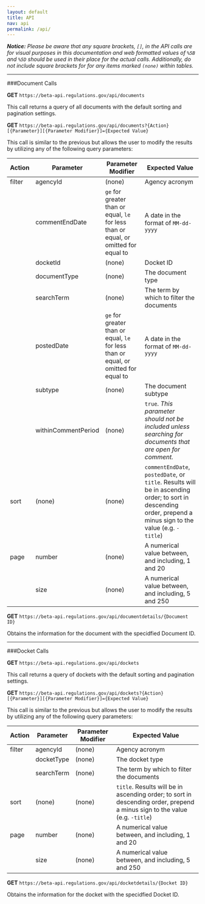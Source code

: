```yaml
---
layout: default
title: API
nav: api
permalink: /api/
---
```


_**Notice:** Please be aware that any square brackets, `[]`, in the API calls are for visual purposes in this documentation and web formatted values of `%5B` and `%5D` should be used in their place for the actual calls.  Additionally, do not include square brackets for for any items marked `(none)` within tables._

---

###Document Calls

**GET** `https://beta-api.regulations.gov/api/documents`

This call returns a query of all documents with the default sorting and pagination settings.

**GET** `https://beta-api.regulations.gov/api/documents?{Action}[{Parameter}][{Parameter Modifier}]={Expected Value}`

This call is similar to the previous but allows the user to modify the results by utilizing any of the following query parameters:

| Action | Parameter| Parameter Modifier | Expected Value |
|---|---|---|---|
| filter | agencyId	| (none) | Agency acronym |
|| commentEndDate | `ge` for greater than or equal, `le` for less than or equal, or omitted for equal to | A date in the format of `MM-dd-yyyy`|
|| docketId | (none) | Docket ID |
|| documentType | (none) | The document type |
|| searchTerm | (none) | The term by which to filter the documents |
|| postedDate | `ge` for greater than or equal, `le` for less than or equal, or omitted for equal to | A date in the format of `MM-dd-yyyy`|
|| subtype | (none) | The document subtype |
|| withinCommentPeriod | (none) | `true`. _This parameter should not be included unless searching for documents that are open for comment._ |
| sort | (none) | (none) | `commentEndDate`, `postedDate`, or `title`.  Results will be in ascending order; to sort in descending order, prepend a minus sign to the value (e.g. `-title`)|
| page | number | (none) | A numerical value between, and including, 1 and 20 |
|| size | (none) | A numerical value between, and including, 5 and 250 |

**GET** `https://beta-api.regulations.gov/api/documentdetails/{Document ID}`

Obtains the information for the document with the specidfied Document ID.

---

###Docket Calls

**GET** `https://beta-api.regulations.gov/api/dockets`

This call returns a query of dockets with the default sorting and pagination settings.

**GET** `https://beta-api.regulations.gov/api/dockets?{Action}[{Parameter}][{Parameter Modifier}]={Expected Value}`

This call is similar to the previous but allows the user to modify the results by utilizing any of the following query parameters:

| Action | Parameter| Parameter Modifier | Expected Value |
|---|---|---|---|
| filter | agencyId	| (none) | Agency acronym |
|| docketType | (none) | The docket type |
|| searchTerm | (none) | The term by which to filter the documents |
| sort | (none) | (none) | `title`.  Results will be in ascending order; to sort in descending order, prepend a minus sign to the value (e.g. `-title`)|
| page | number | (none) | A numerical value between, and including, 1 and 20 |
|| size | (none) | A numerical value between, and including, 5 and 250 |

**GET** `https://beta-api.regulations.gov/api/docketdetails/{Docket ID}`

Obtains the information for the docket with the specidfied Docket ID.